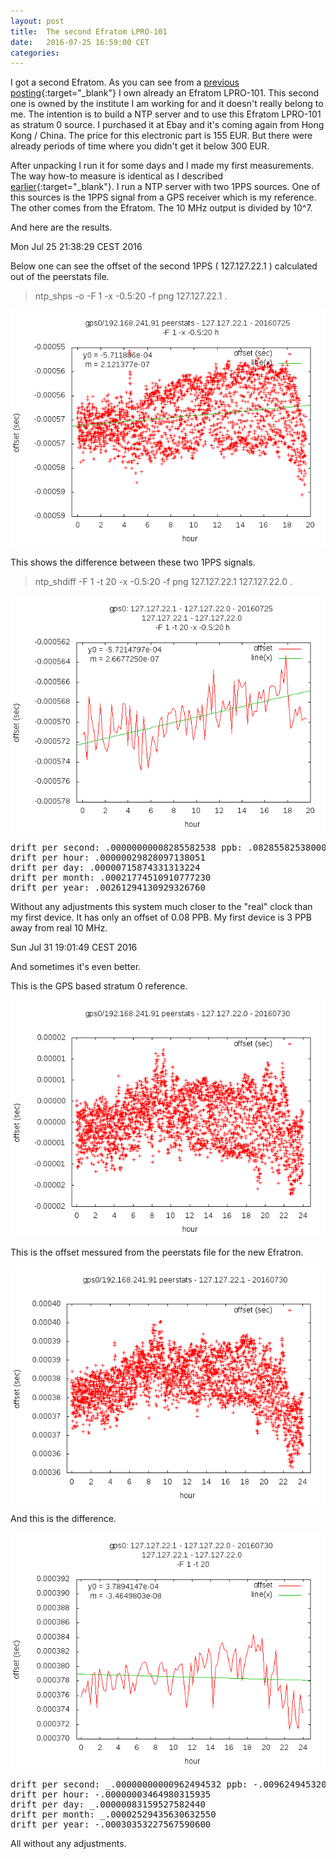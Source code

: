 ```yaml
---
layout: post
title:  The second Efratom LPRO-101
date:   2016-07-25 16:59:00 CET
categories: 
---
```


I got a second Efratom. As you can see from a [previous posting](/2016/01/03/efratom-lpro-101-adjusting.html){:target="_blank"} I own already an Efratom LPRO-101. This second one is owned by the institute I am working for and it doesn't really belong to me. The intention is to build a NTP server and to use this Efratom LPRO-101 as stratum 0 source. I purchased it at Ebay and it's coming again from Hong Kong / China. The price for this electronic part is 155 EUR. But there were already periods of time where you didn't get it below 300 EUR.

After unpacking I run it for some days and I made my first measurements. The way how-to measure is identical as I described [earlier](/2016/01/03/efratom-lpro-101-adjusting.html){:target="_blank"}. I run a NTP server with two 1PPS sources. One of this sources is the 1PPS signal from a GPS receiver which is my reference. The other comes from the Efratom. The 10 MHz output is divided by 10^7. 

And here are the results. 

Mon Jul 25 21:38:29 CEST 2016

Below one can see the offset of the second 1PPS ( 127.127.22.1 ) calculated out of the peerstats file. 

> ntp_shps -o -F 1 -x -0.5:20 -f png 127.127.22.1 . 

![offset_from_peerstats](/images/plot_20805_efra_2nd.png)

This shows the difference between these two 1PPS signals. 

> ntp_shdiff -F 1 -t 20 -x -0.5:20 -f png 127.127.22.1 127.127.22.0 . 

![difference_from_peerstats](/images/plot_20892_efra_2nd.png)

<pre>
drift per second: .00000000008285582538 ppb: .08285582538000000000
drift per hour: .00000029828097138051 
drift per day: .00000715874331313224 
drift per month: .00021774510910777230 
drift per year: .00261294130929326760 
</pre>

Without any adjustments this system much closer to the "real" clock than my first device. It has only an offset of 0.08 PPB. My first device is 3 PPB away from real 10 MHz. 

Sun Jul 31 19:01:49 CEST 2016

And sometimes it's even better.

This is the GPS based stratum 0 reference. 

![gps_reference](/images/plot_0730_18051.png)

This is the offset messured from the peerstats file for the new Efratron. 

![new_efratron](/images/plot_0730_18077.png)

And this is the difference. 

![difference_from_peerstatsfile](/images/plot_0730_18131.png)

<pre>
drift per second: _.00000000000962494532 ppb: -.00962494532000000000
drift per hour: -.00000003464980315935 
drift per day: _.00000083159527582440 
drift per month: _.00002529435630632550 
drift per year: -.00030353227567590600 
</pre>

All without any adjustments. 



